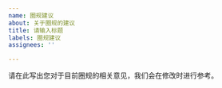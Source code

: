 ```yaml
---
name: 圈规建议
about: 关于圈规的建议
title: 请输入标题
labels: 圈规建议
assignees: ''

---
```


请在此写出您对于目前圈规的相关意见，我们会在修改时进行参考。
